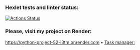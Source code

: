 ### Hexlet tests and linter status:
[![Actions Status](https://github.com/sergeikuz/python-project-52/actions/workflows/hexlet-check.yml/badge.svg)](https://github.com/sergeikuz/python-project-52/actions)

### Please, visit my project on Render:
https://python-project-52-i3tm.onrender.com
• <a href="https://python-project-52-i3tm.onrender.com">Task manager: </a>
